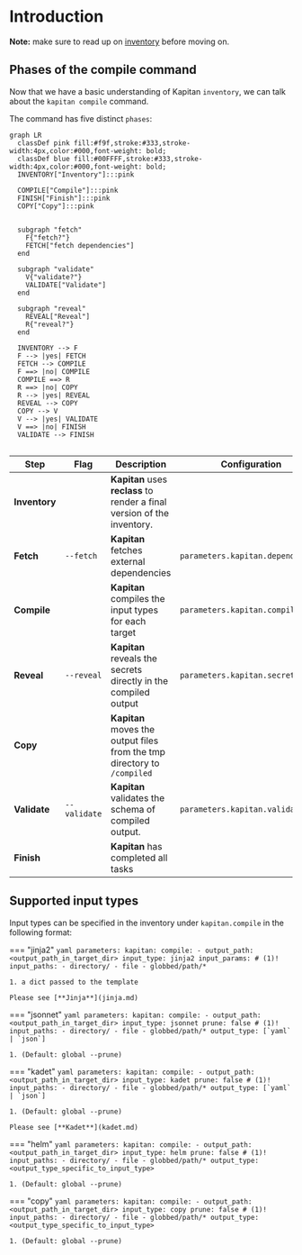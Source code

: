 # Introduction

**Note:** make sure to read up on [inventory](/inventory.md) before moving on.

## Phases of the compile command

Now that we have a basic understanding of Kapitan `inventory`, we can talk about the `kapitan compile` command.

The command has five distinct `phases`:

```mermaid
graph LR
  classDef pink fill:#f9f,stroke:#333,stroke-width:4px,color:#000,font-weight: bold;
  classDef blue fill:#00FFFF,stroke:#333,stroke-width:4px,color:#000,font-weight: bold;
  INVENTORY["Inventory"]:::pink

  COMPILE["Compile"]:::pink
  FINISH["Finish"]:::pink
  COPY["Copy"]:::pink


  subgraph "fetch"
    F{"fetch?"}
    FETCH["fetch dependencies"]
  end

  subgraph "validate"
    V{"validate?"}
    VALIDATE["Validate"]
  end

  subgraph "reveal"
    REVEAL["Reveal"]
    R{"reveal?"}
  end

  INVENTORY --> F
  F --> |yes| FETCH
  FETCH --> COMPILE
  F ==> |no| COMPILE
  COMPILE ==> R
  R ==> |no| COPY
  R --> |yes| REVEAL
  REVEAL --> COPY
  COPY --> V
  V --> |yes| VALIDATE
  V ==> |no| FINISH
  VALIDATE --> FINISH


```

| Step          | Flag         | Description                                                              | Configuration                     |
|---------------|--------------|--------------------------------------------------------------------------|-----------------------------------|
| **Inventory** |              | **Kapitan** uses **reclass** to render a final version of the inventory. |                                   |
| **Fetch**     | `--fetch`    | **Kapitan** fetches external dependencies                                | `parameters.kapitan.dependencies` |
| **Compile**   |              | **Kapitan** compiles the input types for each target                     | `parameters.kapitan.compile`      |
| **Reveal**    | `--reveal`   | **Kapitan** reveals the secrets directly in the compiled output          | `parameters.kapitan.secrets`      |
| **Copy**      |              | **Kapitan** moves the output files from the tmp directory to `/compiled` |                                   |
| **Validate**  | `--validate` | **Kapitan** validates the schema of compiled output.                     | `parameters.kapitan.validate`     |
| **Finish**    |              | **Kapitan** has completed all tasks                                      |                                   |

## Supported input types

Input types can be specified in the inventory under `kapitan.compile` in the following format:

=== "jinja2"
    ```yaml
    parameters:
      kapitan:
        compile:
        - output_path: <output_path_in_target_dir>
          input_type: jinja2
          input_params: # (1)!
          input_paths:
            - directory/
            - file
            - globbed/path/*
    ```

    1. a dict passed to the template

    Please see [**Jinja**](jinja.md)

=== "jsonnet"
    ```yaml
    parameters:
      kapitan:
        compile:
        - output_path: <output_path_in_target_dir>
          input_type: jsonnet
          prune: false # (1)!
          input_paths:
            - directory/
            - file
            - globbed/path/*
          output_type: [`yaml` | `json`]
    ```

    1. (Default: global --prune)

=== "kadet"
    ```yaml
    parameters:
      kapitan:
        compile:
        - output_path: <output_path_in_target_dir>
          input_type: kadet
          prune: false # (1)!
          input_paths:
            - directory/
            - file
            - globbed/path/*
          output_type: [`yaml` | `json`]
    ```

    1. (Default: global --prune)

    Please see [**Kadet**](kadet.md)

=== "helm"
    ```yaml
    parameters:
      kapitan:
        compile:
        - output_path: <output_path_in_target_dir>
          input_type: helm
          prune: false # (1)!
          input_paths:
            - directory/
            - file
            - globbed/path/*
          output_type: <output_type_specific_to_input_type>
    ```

    1. (Default: global --prune)

=== "copy"
    ```yaml
    parameters:
      kapitan:
        compile:
        - output_path: <output_path_in_target_dir>
          input_type: copy
          prune: false # (1)!
          input_paths:
            - directory/
            - file
            - globbed/path/*
          output_type: <output_type_specific_to_input_type>
    ```

    1. (Default: global --prune)
